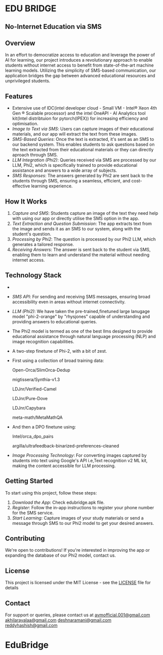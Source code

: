 # EDU BRIDGE 

## No-Internet Education via SMS


## Overview
In an effort to democratize access to education and leverage the power of AI for learning, our project introduces a revolutionary approach to enable students without internet access to benefit from state-of-the-art machine learning models. Utilizing the simplicity of SMS-based communication, our application bridges the gap between advanced educational resources and unprivileged students.

## Features

- Extensive use of IDC(intel developer cloud - Small VM - Intel® Xeon 4th Gen ® Scalable processor) and the intel OneAPI - AI Analytics tool kit(Intel distribtuion for pytorch(IPEX)) for increasing efficiency and optimisation.
- *Image to Text via SMS*: Users can capture images of their educational materials, and our app will extract the text from these images.
- *SMS-Based Queries*: Once the text is extracted, it's sent as an SMS to our backend system. This enables students to ask questions based on the text extracted from their educational materials or they can directly aproach through SMS.
- *LLM Integration (Phi2)*: Queries received via SMS are processed by our LLM, Phi2, which is specifically trained to provide educational assistance and answers to a wide array of subjects.
- *SMS Responses*: The answers generated by Phi2 are sent back to the students through SMS, ensuring a seamless, efficient, and cost-effective learning experience.

## How It Works

1. *Capture and SMS*: Students capture an image of the text they need help with using our app or directly utilise the SMS option in the app.
2. *Text Extraction and Question Submission*: The app extracts text from the image and sends it as an SMS to our system, along with the student's question.
3. *Processing by Phi2*: The question is processed by our Phi2 LLM, which generates a tailored response.
4. *Receiving Answers*: The answer is sent back to the student via SMS, enabling them to learn and understand the material without needing internet access.

## Technology Stack

-                                 
- *SMS API*: For sending and receiving SMS messages, ensuring broad accessibility even in areas without internet connectivity.
- *LLM (Phi2)*: We have taken the pre-trained,finetuned large lanugage model "phi-2-orange" by "rhysjones" capable of understanding and providing answers to educational queries.
- The Phi2 model is termed as one of the best llms designed to provide educational assistance through natural language processing (NLP) and image recognition capabilities.
- A two-step finetune of Phi-2, with a bit of zest.
- First using a collection of broad training data:
    
    Open-Orca/SlimOrca-Dedup
    
    migtissera/Synthia-v1.3
    
    LDJnr/Verified-Camel
    
    LDJnr/Pure-Dove
    
    LDJnr/Capybara
    
    meta-math/MetaMathQA
    
- And then a DPO finetune using:
   
    Intel/orca_dpo_pairs
    
    argilla/ultrafeedback-binarized-preferences-cleaned


- *Image Processing Technology*: For converting images captured by students into text using Google's API i.e,Text recognition v2 ML kit, making the content accessible for LLM processing.

## Getting Started

To start using this project, follow these steps:

1. *Download the App*: Check edubridge.apk file.
2. *Register*: Follow the in-app instructions to register your phone number for the SMS service.
3. *Start Learning*: Capture images of your study materials or send a message through SMS to our Phi2 model to get your desired answers.

## Contributing

We're open to contributions! If you're interested in improving the app or expanding the database of our Phi2 model, contact us.

## License

This project is licensed under the MIT License - see the [LICENSE](LICENSE) file for details

## Contact

For support or queries, please contact us at 
avmofficial.001@gmail.com
akhilarayalaa@gmail.com
deshnaramani@gmail.com
reddyhashish@gmail.com
# EduBridge
